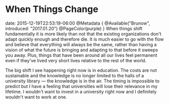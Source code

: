# When Things Change
date: 2015-12-19T22:53:19-06:00
@Metadata {
  @Available("Brunow", introduced: "2017.01.20")
  @PageColor(purple)
}
When things shift fundamentally it is more likely than not that the existing organizations don't adapt quickly enough and therefore die. It is much easier to go with the flow and believe that everything will always be the same, rather than having a vision of what the future is bringing and adapting to that before it sweeps you away. Plus, things that have been around all our lives feel permanent even if they've lived very short lives relative to the rest of the world.

The big shift I see happening right now is in education. The costs are not sustainable and the knowledge is no longer limited to the halls of a university library &mdash; the knowledge is in the air. The timing is impossible to predict but I have a feeling that universities will lose their relevance in my lifetime. I wouldn't want to invest in a university right now and I definitely wouldn't want to work at one.
